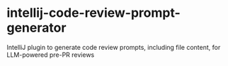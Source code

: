 # intellij-code-review-prompt-generator
IntelliJ plugin to generate code review prompts, including file content, for LLM-powered pre-PR reviews
